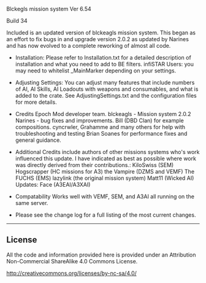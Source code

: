 Blckegls mission system Ver 6.54

Build 34

Included is an updated version of blckeagls mission system. This began as an effort to fix bugs in and upgrade version 2.0.2 as updated by Narines and has now evolved to a complete reworking of almost all code. 


* Installation: Please refer to Installation.txt for a detailed description of installation and what you need to add to BE filters.
  infiSTAR Users: you may need to whitelist _MainMarker depending on your settings.

* Adjusting Settings: You can adjust many features that include numbers of AI, AI Skills, AI Loadouts with weapons and consumables, and what is added to the crate. See AdjustingSettings.txt and the configuration files for more details.
	
* Credits
	Epoch Mod developer team.
	blckeagls - Mission system 2.0.2
	Narines - bug fixes and improvements.
	Bill (DBD Clan) for example compositions.
	cyncrwler, Grahamme and many others for help with troubleshooting and testing
	Brian Soanes for performance fixes and general guidance.
	
* Additional Credits include authors of other missions systems who's work influenced this update. 
	I have indicated as best as possible where work was directly derived from their contributions.:
	KiloSwiss (SEM)
	Hogscrapper (HC missions for A3)
	the Vampire (DZMS and VEMF)
	The FUCHS (EMS)
	lazylink (the original mission system)
	Matt11 (Wicked AI) Updates:
	Face (A3EAI/A3XAI)
	
* Compatability
	Works well with VEMF, SEM, and A3AI all running on the same server.
	
* Please see the change log for a full listing of the most current changes.

--------------------------
License
--------------------------
All the code and information provided here is provided under an Attribution Non-Commercial ShareAlike 4.0 Commons License.

http://creativecommons.org/licenses/by-nc-sa/4.0/

